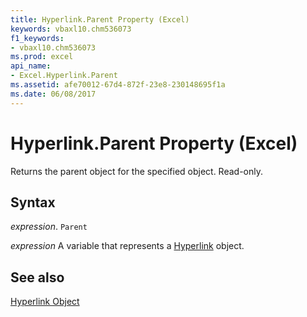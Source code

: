 ```yaml
---
title: Hyperlink.Parent Property (Excel)
keywords: vbaxl10.chm536073
f1_keywords:
- vbaxl10.chm536073
ms.prod: excel
api_name:
- Excel.Hyperlink.Parent
ms.assetid: afe70012-67d4-872f-23e8-230148695f1a
ms.date: 06/08/2017
---
```



# Hyperlink.Parent Property (Excel)

Returns the parent object for the specified object. Read-only.


## Syntax

 _expression_. `Parent`

 _expression_ A variable that represents a [Hyperlink](Excel.Hyperlink.md) object.


## See also


[Hyperlink Object](Excel.Hyperlink.md)

